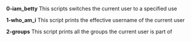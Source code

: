 **0-iam_betty**
This scripts switches the current user to a specified use

**1-who_am_i**
This script prints the effective username of the current user

**2-groups**
This script prints all the groups the current user is part of
